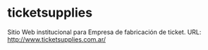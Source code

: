 # ticketsupplies
Sitio Web institucional para Empresa de fabricación de ticket. 
URL: http://www.ticketsupplies.com.ar/ 
